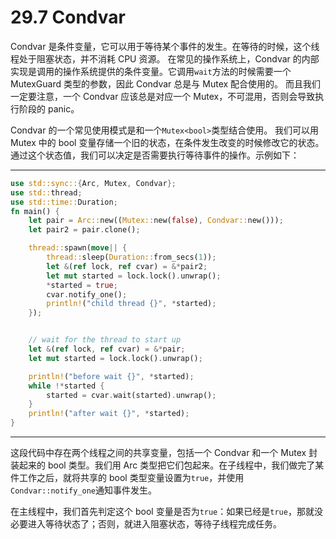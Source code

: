 # 29.7 Condvar

Condvar 是条件变量，它可以用于等待某个事件的发生。在等待的时候，这个线程处于阻塞状态，并不消耗 CPU 资源。
在常见的操作系统上，Condvar 的内部实现是调用的操作系统提供的条件变量。它调用`wait`方法的时候需要一个 MutexGuard 类型的参数，因此 Condvar 总是与 Mutex 配合使用的。
而且我们一定要注意，一个 Condvar 应该总是对应一个 Mutex，不可混用，否则会导致执行阶段的 panic。

Condvar 的一个常见使用模式是和一个`Mutex<bool>`类型结合使用。
我们可以用 Mutex 中的 bool 变量存储一个旧的状态，在条件发生改变的时候修改它的状态。
通过这个状态值，我们可以决定是否需要执行等待事件的操作。示例如下：

---

```rust
use std::sync::{Arc, Mutex, Condvar};
use std::thread;
use std::time::Duration;
fn main() {
    let pair = Arc::new((Mutex::new(false), Condvar::new()));
    let pair2 = pair.clone();

    thread::spawn(move|| {
        thread::sleep(Duration::from_secs(1));
        let &(ref lock, ref cvar) = &*pair2;
        let mut started = lock.lock().unwrap();
        *started = true;
        cvar.notify_one();
        println!("child thread {}", *started);
    });


    // wait for the thread to start up
    let &(ref lock, ref cvar) = &*pair;
    let mut started = lock.lock().unwrap();

    println!("before wait {}", *started);
    while !*started {
        started = cvar.wait(started).unwrap();
    }
    println!("after wait {}", *started);
}
```

---

这段代码中存在两个线程之间的共享变量，包括一个 Condvar 和一个 Mutex 封装起来的 bool 类型。我们用 Arc 类型把它们包起来。在子线程中，我们做完了某件工作之后，就将共享的 bool 类型变量设置为`true`，并使用`Condvar::notify_one`通知事件发生。

在主线程中，我们首先判定这个 bool 变量是否为`true`：如果已经是`true`，那就没必要进入等待状态了；否则，就进入阻塞状态，等待子线程完成任务。
